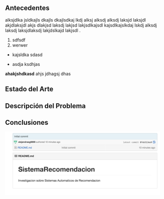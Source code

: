## Antecedentes

alksjdlka jsldkajls dkajls dkajlsdkaj lkdj alksj alksdj alksdj laksjd laksjdl akjdlaksjdl akjs dlakjsd laksdj lakjsd lakjsdlkajsdl kajsdlkajslkdaj lskdj alksdj laksdj laksjdlaksdj lakjdslkajd lakjsdl .

1. sdfsdf
2. werwer

* kajsldka sdasd

+ asdja ksdhjas

**ahakjshdkasd** ahjs jdhagsj dhas

## Estado del Arte

## Descripción del Problema

## Conclusiones

![texto](archivo.png)

